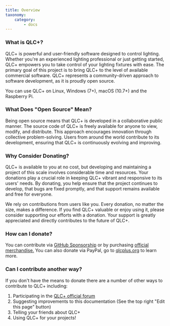 ```yaml
---
title: Overview
taxonomy:
    category:
        - docs
---
```

### What is QLC+?

QLC+ is powerful and user-friendly software designed to control lighting. Whether you're an experienced lighting professional or just getting started, QLC+ empowers you to take control of your lighting fixtures with ease. The primary goal of this project is to bring QLC+ to the level of available commercial software. QLC+ represents a community-driven approach to software development, as it is proudly open source.

You can use QLC+ on Linux, Windows (7+), macOS (10.7+) and the Raspberry Pi.

### What Does "Open Source" Mean?
Being open source means that QLC+ is developed in a collaborative public manner. The source code of QLC+ is freely available for anyone to view, modify, and distribute. This approach encourages innovation through collective problem-solving. Users from around the world contribute to its development, ensuring that QLC+ is continuously evolving and improving.

### Why Consider Donating?
QLC+ is available to you at no cost, but developing and maintaining a project of this scale involves considerable time and resources. Your donations play a crucial role in keeping QLC+ vibrant and responsive to its users' needs. By donating, you help ensure that the project continues to develop, that bugs are fixed promptly, and that support remains available and free for everyone.

We rely on contributions from users like you. Every donation, no matter the size, makes a difference. If you find QLC+ valuable or enjoy using it, please consider supporting our efforts with a donation. Your support is greatly appreciated and directly contributes to the future of QLC+.

### How can I donate?

You can contribute via [GitHub Sponsorship](https://github.com/sponsors/mcallegari) or by purchasing [official merchandise.](https://merch.qlcplus.org) You can also donate via PayPal, go to [qlcplus.org](https://www.qlcplus.org/) to learn more.

### Can I contribute another way?

If you don't have the means to donate there are a number of other ways to contribute to QLC+ including:
1. Participating in the [QLC+ official forum](https://www.qlcplus.org/forum/)
1. Suggesting improvements to this documentation (See the top right "Edit this page" button)
1. Telling your friends about QLC+
1. Using QLC+ for your projects!
